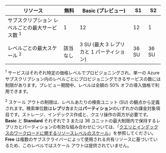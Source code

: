 リソース|無料|Basic (プレビュー)|S1|S2
---|---|---|---|----
サブスクリプション レベルごとの最大サービス数 <sup>1</sup>|1 |12 |12 |1
レベルごとの最大スケール <sup>2</sup>|該当なし|3 SU (最大 3 レプリカと 1 パーティション)|36 SU|36 SU  

<sup>1</sup> サービスはそれぞれ特定の価格レベルでプロビジョニングされ、単一の Azure サブスクリプション内のレベルごとにプロビジョニングできるサービスの数には制限があります。プレビュー期間中、レベルは全額の 50% オフの導入価格で利用できます。

<sup>2</sup> スケール アウトの制限は、レベルあたりの検索ユニット (SU) の観点から定義されます。検索単位数は**レプリカ**または**パーティション**のいずれかの課金対象項目です。ストレージ、インデックス作成と、クエリ操作の両方が必要です。**Basic** と **Standard** それぞれで 3 または 36 ユニットの最大制限内で保持するレプリカとパーティションの有効な組み合わせについては、「[クエリとインデックスのワークロードに関するリソースレベルのスケール](../articles/search/search-capacity-planning.md)」を参照してください。 **Free** は複数のサブスクライバーによって使用される共有リソースに基づいているため、このレベルではスケール アウトは提供されていません。

<!---HONumber=AcomDC_0601_2016-->